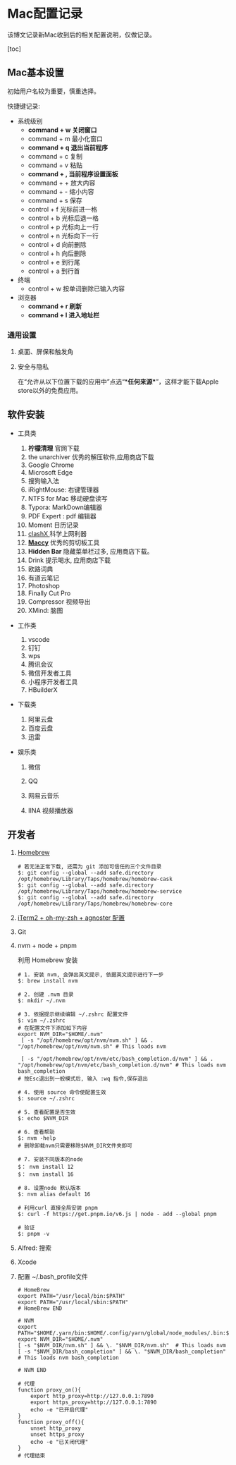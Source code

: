 # Mac配置记录



该博文记录新Mac收到后的相关配置说明，仅做记录。

[toc]

## Mac基本设置

初始用户名较为重要，慎重选择。

快捷键记录:

- 系统级别
  - **command + w 关闭窗口**
  - command + m 最小化窗口
  - **command + q 退出当前程序**
  - command + c 复制
  - command + v 粘贴
  - **command + , 当前程序设置面板**
  - command + + 放大内容
  - command + - 缩小内容
  - command + s 保存
  - control + f 光标前进一格
  - control + b 光标后退一格
  - control + p 光标向上一行
  - control + n 光标向下一行
  - control + d 向前删除
  - control + h 向后删除
  - control + e 到行尾
  - control + a 到行首
- 终端
  - control + w 按单词删除已输入内容
- 浏览器
  - **command + r 刷新**
  - **command + l 进入地址栏**

### 通用设置

1. 桌面、屏保和触发角

2. 安全与隐私

   在“允许从以下位置下载的应用中”点选“***任何来源\***”，这样才能下载Apple store以外的免费应用。

## 软件安装

- 工具类

  1. **柠檬清理** 官网下载
  2. the unarchiver 优秀的解压软件,应用商店下载
  3. Google Chrome
  4. Microsoft Edge
  5. 搜狗输入法
  6. iRightMouse: 右键管理器
  7. NTFS for Mac 移动硬盘读写
  8. Typora: MarkDown编辑器
  9. PDF Expert : pdf 编辑器
  10. Moment 日历记录
  11. [clashX ](https://github.com/yichengchen/clashX/tags) 科学上网利器
  12. **[Maccy](https://maccy.app/)** 优秀的剪切板工具
  13. **Hidden Bar** 隐藏菜单栏过多, 应用商店下载。
  14. Drink 提示喝水, 应用商店下载
  15. 欧路词典
  16. 有道云笔记
  17. Photoshop
  18. Finally Cut Pro
  19. Compressor 视频导出
  20. XMind: 脑图

- 工作类

  1. vscode
  2. 钉钉
  3. wps
  4. 腾讯会议
  5. 微信开发者工具
  6. 小程序开发者工具
  7. HBuilderX

- 下载类

  1. 阿里云盘
  2. 百度云盘
  3. 迅雷

- 娱乐类

  1. 微信

  2. QQ

  3. 网易云音乐

  4. IINA 视频播放器

     

## 开发者

1. [Homebrew](https://zhuanlan.zhihu.com/p/111014448)

   ```shell
   # 若无法正常下载, 还需为 git 添加可信任的三个文件目录
   $: git config --global --add safe.directory /opt/homebrew/Library/Taps/homebrew/homebrew-cask
   $: git config --global --add safe.directory /opt/homebrew/Library/Taps/homebrew/homebrew-service
   $: git config --global --add safe.directory /opt/homebrew/Library/Taps/homebrew/homebrew-core
   ```

2. [iTerm2 + oh-my-zsh + agnoster 配置 ](https://sliu.vip/notes/iterm2/)

3. Git

4. nvm + node + pnpm

   利用 Homebrew 安装

   ```shell
   # 1. 安装 nvm, 会弹出英文提示, 依据英文提示进行下一步 
   $: brew install nvm
   
   # 2. 创建 .nvm 目录
   $: mkdir ~/.nvm
   
   # 3. 依据提示继续编辑 ~/.zshrc 配置文件
   $: vim ~/.zshrc
   # 在配置文件下添加如下内容
   export NVM_DIR="$HOME/.nvm"
    [ -s "/opt/homebrew/opt/nvm/nvm.sh" ] && . "/opt/homebrew/opt/nvm/nvm.sh" # This loads nvm
    
    [ -s "/opt/homebrew/opt/nvm/etc/bash_completion.d/nvm" ] && . "/opt/homebrew/opt/nvm/etc/bash_completion.d/nvm" # This loads nvm bash_completion
   # 按Esc退出到一般模式后, 输入 :wq 指令,保存退出
   
   # 4. 使用 source 命令使配置生效
   $: source ~/.zshrc
   
   # 5. 查看配置是否生效
   $: echo $NVM_DIR
   
   # 6. 查看帮助
   $: nvm -help
   # 删除卸载nvm只需要移除$NVM_DIR文件夹即可
   
   # 7. 安装不同版本的node
   $： nvm install 12
   $： nvm install 16
   
   # 8. 设置node 默认版本
   $: nvm alias default 16
   ```

   ```shell
   # 利用curl 直接全局安装 pnpm
   $: curl -f https://get.pnpm.io/v6.js | node - add --global pnpm
   
   # 验证
   $: pnpm -v
   ```

   

5. Alfred: 搜索

6. Xcode

7. 配置 ~/.bash_profile文件

   ```shell
   # HomeBrew
   export PATH="/usr/local/bin:$PATH"
   export PATH="/usr/local/sbin:$PATH"
   # HomeBrew END
   
   # NVM
   export PATH="$HOME/.yarn/bin:$HOME/.config/yarn/global/node_modules/.bin:$PATH"
   export NVM_DIR="$HOME/.nvm"
   [ -s "$NVM_DIR/nvm.sh" ] && \. "$NVM_DIR/nvm.sh"  # This loads nvm
   [ -s "$NVM_DIR/bash_completion" ] && \. "$NVM_DIR/bash_completion"  # This loads nvm bash_completion
   
   # NVM END
   
   # 代理
   function proxy_on(){
       export http_proxy=http://127.0.0.1:7890
       export https_proxy=http://127.0.0.1:7890
       echo -e "已开启代理"
   }
   function proxy_off(){
       unset http_proxy
       unset https_proxy
       echo -e "已关闭代理"
   }
   # 代理结束
   ```

   